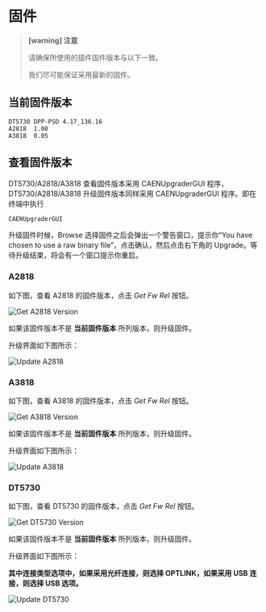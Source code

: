 <!-- FIRMWARE.md --- 
;; 
;; Description: 
;; Author: Hongyi Wu(吴鸿毅)
;; Email: wuhongyi@qq.com 
;; Created: 二 1月 15 23:47:46 2019 (+0800)
;; Last-Updated: 五 1月 18 23:45:10 2019 (+0800)
;;           By: Hongyi Wu(吴鸿毅)
;;     Update #: 4
;; URL: http://wuhongyi.cn -->

# 固件

<!-- toc -->

> **[warning] 注意**
>
> 请确保所使用的插件固件版本与以下一致。
>
> 我们尽可能保证采用最新的固件。


## 当前固件版本

```text
DT5730 DPP-PSD 4.17_136.16
A2818  1.00
A3818  0.05
```

## 查看固件版本

DT5730/A2818/A3818 查看固件版本采用 CAENUpgraderGUI 程序，DT5730/A2818/A3818 升级固件版本同样采用 CAENUpgraderGUI 程序。即在终端中执行

```bash
CAENUpgraderGUI
```

升级固件时候，Browse 选择固件之后会弹出一个警告窗口，提示你“You have chosen to use a raw binary file”，点击确认，然后点击右下角的 Upgrade。等待升级结束，将会有一个窗口提示你重启。

### A2818

如下图，查看 A2818 的固件版本，点击 *Get Fw Rel* 按钮。

![Get A2818 Version](/img/A2818GetVersion.png)

如果该固件版本不是 **当前固件版本** 所列版本，则升级固件。

升级界面如下图所示：

![Update A2818](/img/A2818UpdateVersion.png)


### A3818

如下图，查看 A3818 的固件版本，点击 *Get Fw Rel* 按钮。

![Get A3818 Version](/img/A3818GetVersion.png)

如果该固件版本不是 **当前固件版本** 所列版本，则升级固件。

升级界面如下图所示：

![Update A3818](/img/A3818UpdateVersion.png)

### DT5730

如下图，查看 DT5730 的固件版本，点击 *Get Fw Rel* 按钮。

![Get DT5730 Version](/img/GetFirmwareDT5730.png)

如果该固件版本不是 **当前固件版本** 所列版本，则升级固件。

升级界面如下图所示：  

**其中连接类型选项中，如果采用光纤连接，则选择 OPTLINK，如果采用 USB 连接，则选择 USB 选项。**

![Update DT5730](/img/UpgradeFirmwareDT5730.png)



<!-- FIRMWARE.md ends here -->
